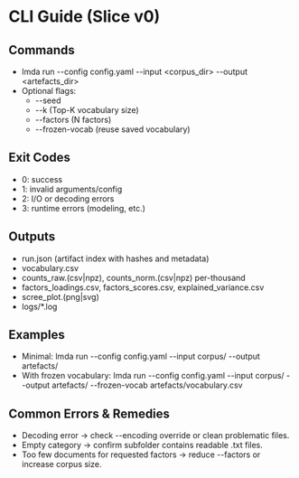 # CLI Guide (Slice v0)

## Commands
- lmda run --config config.yaml --input <corpus_dir> --output <artefacts_dir>
- Optional flags:
    - --seed <int>
    - --k <int> (Top-K vocabulary size)
    - --factors <int> (N factors)
    - --frozen-vocab <path> (reuse saved vocabulary)

## Exit Codes
- 0: success
- 1: invalid arguments/config
- 2: I/O or decoding errors
- 3: runtime errors (modeling, etc.)

## Outputs
- run.json (artifact index with hashes and metadata)
- vocabulary.csv
- counts_raw.(csv|npz), counts_norm.(csv|npz) per-thousand
- factors_loadings.csv, factors_scores.csv, explained_variance.csv
- scree_plot.(png|svg)
- logs/*.log

## Examples
- Minimal:
  lmda run --config config.yaml --input corpus/ --output artefacts/
- With frozen vocabulary:
  lmda run --config config.yaml --input corpus/ --output artefacts/ --frozen-vocab artefacts/vocabulary.csv

## Common Errors & Remedies
- Decoding error → check --encoding override or clean problematic files.
- Empty category → confirm subfolder contains readable .txt files.
- Too few documents for requested factors → reduce --factors or increase corpus size.